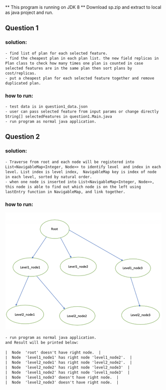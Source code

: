 
** This program is running on JDK 8 **
Download sp.zip and extract to local as java project and run.

## Question 1

### solution:
	- find list of plan for each selected feature.
	- find the cheapest plan in each plan list. the new field replicas in Plan class to check how many times one plan is counted in case selected features are in the same plan then sort plans by cost/replicas.
	- put a cheapest plan for each selected feature together and remove duplicated plan.

### how to run: 
    - test data is in question1_data.json
    - user can pass selected feature from input params or change directly String[] selectedFeatures in question1.Main.java 
    - run program as normal java application.

## Question 2

### solution:

    - Traverse from root and each node will be registered into List<NavigableMap<Integer, Node>> to identify level  and index in each level. List index is level index,  NavigableMap key is index of node in each level, sorted by natural order.  
    - when one node is inserted into List<NavigableMap<Integer, Node>>, this node is able to find out which node is on the left using lastEntry function in NavigableMap, and link together.

### how to run: 
 
  <img src="tree.png" alt="tree_sample" style="width:600px;"/>
  
   
	- run program as normal java application.
	and Result will be printed below:   

	|  Node  'root' doesn't have right node.  |
	|  Node  'level1_node1' has right node 'level1_node2'.  |
	|  Node  'level2_node1' has right node 'level2_node2'.  |
	|  Node  'level2_node2' has right node 'level2_node3'  |
	|  Node  'level1_node2' has right node 'level1_node3'  |
	|  Node  'level1_node3' doesn't have right node.  |
	|  Node  'level2_node3' doesn't have right node.  |